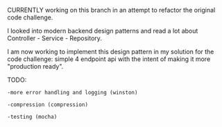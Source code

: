 CURRENTLY working on this branch in an attempt to refactor the original code challenge.

I looked into modern backend design patterns and read a lot about Controller - Service - Repository. 

I am now working to implement this design pattern in my solution for the code challenge: simple 4 endpoint api with the intent of making it more "production ready".

TODO:

    -more error handling and logging (winston)
  
    -compression (compression)
  
    -testing (mocha)
